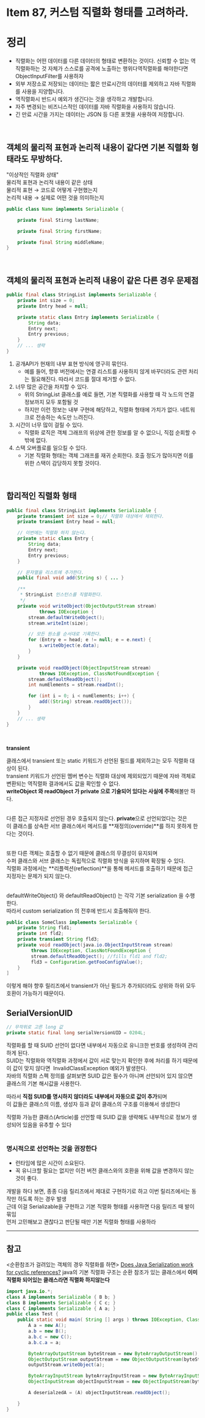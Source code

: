 # Item 87, 커스텀 직렬화 형태를 고려하라.

# 정리

- 직렬화는 어떤 데이터를 다른 데이터의 형태로 변환하는 것이다. 신뢰할 수 없는 역직렬화하는 것 자체가 스스로를 공격에 노출하는 행위다역직렬화를 해야한다면 ObjectInputFilter를 사용하자
- 외부 저장소로 저장되는 데이터는 짧은 만료시간의 데이터를 제외하고 자바 직렬화를 사용을 지양합니다.
- 역직렬화시 반드시 예외가 생긴다는 것을 생각하고 개발합니다.
- 자주 변경되는 비즈니스적인 데이터를 자바 직렬화을 사용하지 않습니다.
- 긴 만료 시간을 가지는 데이터는 JSON 등 다른 포맷을 사용하여 저장합니다.
<br>



## **객체의 물리적 표현과 논리적 내용이 같다면 기본 직렬화 형태라도 무방하다.**

"이상적인 직렬화 상태"  
물리적 표현과 논리적 내용이 같은 상태  
물리적 표현 → 코드로 어떻게 구현했는지  
논리적 내용 → 실제로 어떤 것을 의미하는지  

```java
public class Name implements Serializable {

    private final Stirng lastName;

    private final String firstName;

    private final String middleName;
}
```
<br>

## **객체의 물리적 표현과 논리적 내용이 같은 다른 경우 문제점**

```java
public final class StringList implements Serializable {
    private int size = 0;
    private Entry head = null;

    private static class Entry implements Serializable {
        String data;
        Entry next;
        Entry previous;
    }
    // ... 생략
}
```

1. 공개API가 현재의 내부 표현 방식에 영구히 묶인다.  
    - 예를 들어, 향후 버전에서는 연결 리스트를 사용하지 않게 바꾸더라도 관련 처리는 필요해진다. 따라서 코드를 절대 제거할 수 없다.  
2. 너무 많은 공간을 차지할 수 있다.  
    - 위의 StringList 클래스를 예로 들면, 기본 직렬화를 사용할 때 각 노드의 연결 정보까지 모두 포함될 것  
    - 하지만 이런 정보는 내부 구현에 해당하고, 직렬화 형태에 가치가 없다. 네트워크로 전송하는 속도만 느려진다.  
3. 시간이 너무 많이 걸릴 수 있다.  
    - 직렬화 로직은 객체 그래프의 위상에 관한 정보를 알 수 없으니, 직접 순회할 수밖에 없다.  
4. 스택 오버플로를 일으킬 수 있다.  
    - 기본 직렬화 형태는 객체 그래프를 재귀 순회한다. 호출 정도가 많아지면 이를 위한 스택이 감당하지 못할 것이다.  
<br>

## **합리적인 직렬화 형태**

```java
public final class StringList implements Serializable {
    private transient int size = 0;// 직렬화 대상에서 제외한다.
    private transient Entry head = null;

    // 이번에는 직렬화 하지 않는다.
    private static class Entry {
        String data;
        Entry next;
        Entry previous;
    }

    // 문자열을 리스트에 추가한다.
    public final void add(String s) { ... }

    /**
     * StringList 인스턴스를 직렬화한다.
     */
    private void writeObject(ObjectOutputStream stream)
            throws IOException {
        stream.defaultWriteObject();
        stream.writeInt(size);

        // 모든 원소를 순서대로 기록한다.
        for (Entry e = head; e != null; e = e.next) {
            s.writeObject(e.data);
        }
    }

    private void readObject(ObjectInputStream stream)
            throws IOException, ClassNotFoundException {
        stream.defaultReadObject();
        int numElements = stream.readInt();

        for (int i = 0; i < numElements; i++) {
            add((String) stream.readObject());
        }
    }
    // ... 생략
}
```
<br>

**transient**

클래스에서 transient 또는 static 키워드가 선언된 필드를 제외하고는 모두 직렬화 대상이 된다.  
transient 키워드가 선언된 멤버 변수는 직렬화 대상에 제외되었기 때문에 자바 객체로 변환되는 역직렬화 결과에서도 값을 확인할 수 없다.  
**writeObject 와 readObject 가 private 으로 기술되어 있다는 사실에 주목**해볼만 하다.  
<br>

다른 접근 지정자로 선언된 경우 호출되지 않는다. **private**으로 선언되었다는 것은  
이 클래스를 상속한 서브 클래스에서 메서드를 **재정의(override)**를 하지 못하게 한다는 것이다.  
<br>

또한 다른 객체는 호출할 수 없기 때문에 클래스의 무결성이 유지되며   
수퍼 클래스와 서브 클래스는 독립적으로 직렬화 방식을 유지하며 확장될 수 있다.     
직렬화 과정에서는 **리플렉션(reflection)**을 통해 메서드를 호출하기 때문에 접근 지정자는 문제가 되지 않는다.  
<br>

defaultWriteObject() 와 defaultReadObject() 는 각각 기본 serialization 을 수행한다.  
따라서 custom serialization 의 전후에 반드시 호출해줘야 한다.  

```java
public class SomeClass implements Serializable {
    private String fld1;
    private int fld2;
    private transient String fld3; 
    private void readObject(java.io.ObjectInputStream stream)
         throws IOException, ClassNotFoundException {
         stream.defaultReadObject(); //fills fld1 and fld2;
         fld3 = Configuration.getFooConfigValue();
    }
]
```

이렇게 해야 향후 릴리즈에서 transient가 아닌 필드가 추가되더라도 상위와 하위 모두 호환이 가능하기 때문이다.
<br>

## **SerialVersionUID**

```java
// 무작위로 고른 long 값
private static final long serialVersionUID = 0204L;
```

직렬화를 할 때 SUID 선언이 없다면 내부에서 자동으로 유니크한 번호를 생성하여 관리하게 된다.  
SUID는 직렬화와 역직렬화 과정에서 값이 서로 맞는지 확인한 후에 처리를 하기 때문에 이 값이 맞지 않다면  InvalidClassException 예외가 발생한다.  
자바의 직렬화 스펙 정의를 살펴보면 SUID 값은 필수가 아니며 선언되어 있지 않으면 클래스의 기본 해시값을 사용한다.  

따라서 **직접 SUID를 명시하지 않더라도 내부에서 자동으로 값이 추가**되며   
이 값들은 클래스의 이름, 생성자 등과 같이 클래스의 구조를 이용해서 생성한다  

직렬화 가능한 클래스(Article)를 선언할 때 SUID 값을 생략해도 내부적으로 정보가 생성되어 있음을 유추할 수 있다  
<br>

### **명시적으로 선언하는 것을 권장한다**
 
- 런타임에 많은 시간이 소요된다.  
- 꼭 유니크할 필요는 없지만 이전 버전 클래스와의 호환을 위해 값을 변경하지 않는 것이 좋다.  

개발을 하다 보면, 종종 다음 릴리즈에서 제대로 구현하기로 하고 이번 릴리즈에서는 동작만 하도록 하는 경우 발생    
근데 이걸 Serializable을 구현하고 기본 직렬화 형태를 사용하면 다음 릴리즈 때 발이 묶임    
먼저 고민해보고 괜찮다고 판단될 때만 기본 직렬화 형태를 사용하라    

---

## **참고**

<순환참조가 걸려있는 객체의 경우 직렬화를 하면>
[Does Java Serialization work for cyclic references?](https://stackoverflow.com/questions/1792501/does-java-serialization-work-for-cyclic-references)
java의 기본 직렬화 구조는 순환 참조가 있는 클래스에서 **이미 직렬화 되어있는 클래스라면 직렬화 하지않는다**  

```java
import java.io.*;
class A implements Serializable { B b; }
class B implements Serializable { C c; }
class C implements Serializable { A a; }
public class Test {
    public static void main( String [] args ) throws IOException, ClassNotFoundException {
        A a = new A();
        a.b = new B();
        a.b.c = new C();
        a.b.c.a = a;

        ByteArrayOutputStream byteStream = new ByteArrayOutputStream();
        ObjectOutputStream outputStream = new ObjectOutputStream(byteStream);
        outputStream.writeObject(a);

        ByteArrayInputStream byteArrayInputStream = new ByteArrayInputStream(byteStream.toByteArray());
        ObjectInputStream objectInputStream = new ObjectInputStream(byteArrayInputStream);

        A deserialzedA = (A) objectInputStream.readObject();

    }
}
```
